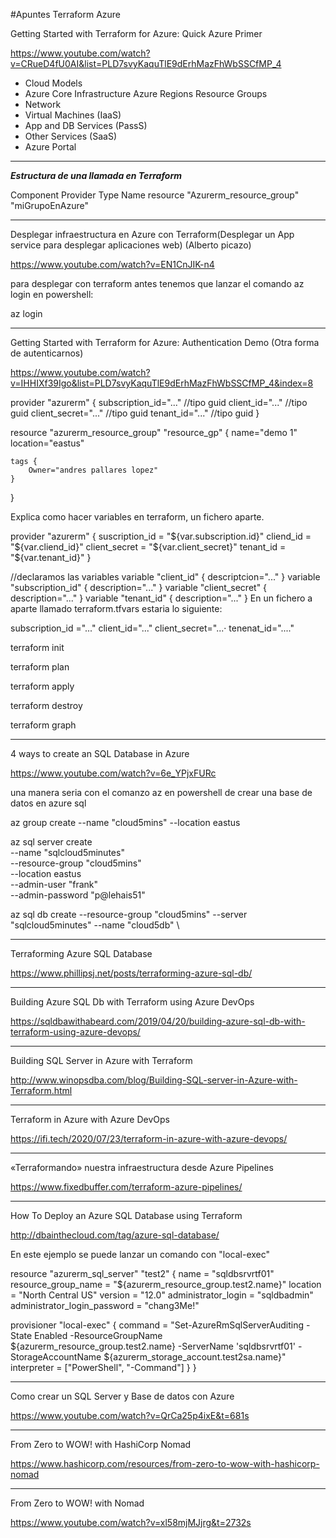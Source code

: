 #Apuntes Terraform Azure



Getting Started with Terraform for Azure: Quick Azure Primer

https://www.youtube.com/watch?v=CRueD4fU0AI&list=PLD7svyKaquTlE9dErhMazFhWbSSCfMP_4

- Cloud Models
- Azure Core Infrastructure
        Azure Regions
        Resource Groups
- Network
- Virtual Machines (IaaS)
- App and DB Services (PassS)
- Other Services (SaaS)
- Azure Portal

_____________________________________________________
***Estructura de una llamada en Terraform***

Component    Provider      Type         Name
resource    "Azurerm_resource_group"  "miGrupoEnAzure"




___

Desplegar infraestructura en Azure con Terraform(Desplegar un App service para desplegar aplicaciones web) (Alberto picazo)

https://www.youtube.com/watch?v=EN1CnJIK-n4

para desplegar con terraform antes tenemos que lanzar el comando az login en powershell:

az login


___

Getting Started with Terraform for Azure: Authentication Demo (Otra forma de autenticarnos)

https://www.youtube.com/watch?v=IHHIXf39Igo&list=PLD7svyKaquTlE9dErhMazFhWbSSCfMP_4&index=8

provider "azurerm" {
    subscription_id="..." //tipo guid
    client_id="..."   //tipo guid
    client_secret="..." //tipo guid
    tenant_id="..."  //tipo guid
}

resource "azurerm_resource_group" "resource_gp" {
    name="demo 1"
    location="eastus"

    tags {
        Owner="andres pallares lopez"
    }


}


Explica como hacer variables en terraform, un fichero aparte.

provider "azurerm" {
    suscription_id = "${var.subscription.id}"
    cliend_id      = "${var.cliend_id}"
    client_secret  = "${var.client_secret}"
    tenant_id      = "${var.tenant_id}" 
}


//declaramos las variables
variable "client_id" {
   descriptcion="..."
}
variable "subscription_id" {
   description="..."
}
variable "client_secret" {
   description="..."
}
variable "tenant_id" {
    description="..."
}
 En un fichero a aparte llamado terraform.tfvars estaria lo siguiente:

subscription_id ="..."
client_id="..."
client_secret="...·
tenenat_id="...."

terraform init

terraform plan

terraform apply

terraform destroy

terraform graph




___

4 ways to create an SQL Database in Azure

https://www.youtube.com/watch?v=6e_YPjxFURc

una manera seria con el comanzo az en powershell de crear una base de datos en azure sql

az group create --name "cloud5mins"  --location eastus

az sql server create \
       --name "sqlcloud5minutes" \
       --resource-group "cloud5mins" \
       --location eastus  \
       --admin-user "frank"  \
       --admin-password "p@lehais51"

az sql db create --resource-group "cloud5mins" --server "sqlcloud5minutes"  --name "cloud5db" \



___

Terraforming Azure SQL Database

https://www.phillipsj.net/posts/terraforming-azure-sql-db/


___

Building Azure SQL Db with Terraform using Azure DevOps

https://sqldbawithabeard.com/2019/04/20/building-azure-sql-db-with-terraform-using-azure-devops/


___

Building SQL Server in Azure with Terraform

http://www.winopsdba.com/blog/Building-SQL-server-in-Azure-with-Terraform.html

___

Terraform in Azure with Azure DevOps

https://ifi.tech/2020/07/23/terraform-in-azure-with-azure-devops/

___

«Terraformando» nuestra infraestructura desde Azure Pipelines

https://www.fixedbuffer.com/terraform-azure-pipelines/

___

How To Deploy an Azure SQL Database using Terraform

http://dbainthecloud.com/tag/azure-sql-database/

En este ejemplo se puede lanzar un comando con "local-exec"

resource "azurerm_sql_server" "test2" {
  name                         = "sqldbsrvrtf01"
  resource_group_name          = "${azurerm_resource_group.test2.name}"
  location                     = "North Central US"
  version                      = "12.0"
  administrator_login          = "sqldbadmin"
  administrator_login_password = "chang3Me!"

  provisioner "local-exec" {
    command     = "Set-AzureRmSqlServerAuditing -State Enabled -ResourceGroupName ${azurerm_resource_group.test2.name}  -ServerName 'sqldbsrvrtf01' -StorageAccountName ${azurerm_storage_account.test2sa.name}"
    interpreter = ["PowerShell", "-Command"]
  }
}





___

Como crear un SQL Server y Base de datos con Azure

https://www.youtube.com/watch?v=QrCa25p4ixE&t=681s



___

From Zero to WOW! with HashiCorp Nomad


https://www.hashicorp.com/resources/from-zero-to-wow-with-hashicorp-nomad

___

From Zero to WOW! with Nomad

https://www.youtube.com/watch?v=xl58mjMJjrg&t=2732s





